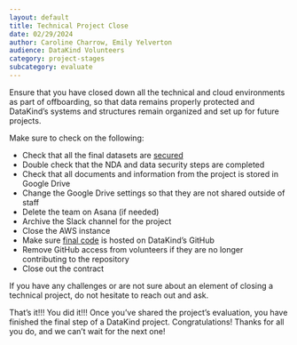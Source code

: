 ```yaml
---
layout: default
title: Technical Project Close
date: 02/29/2024
author: Caroline Charrow, Emily Yelverton
audience: DataKind Volunteers
category: project-stages
subcategory: evaluate
---
```


Ensure that you have closed down all the technical and cloud environments as part of offboarding, so that data remains properly protected and DataKind’s systems and structures remain organized and set up for future projects. 


Make sure to check on the following:


* Check that all the final datasets are [secured](/project-stages/evaluate/data_publication_or_destruction)
* Double check that the NDA and data security steps are completed
* Check that all documents and information from the project is stored in Google Drive
* Change the Google Drive settings so that they are not shared outside of staff
* Delete the team on Asana (if needed)
* Archive the Slack channel for the project
* Close the AWS instance
* Make sure [final code](/project-stages/execute/coding_and_working_with_data_at_dataKind) is hosted on DataKind’s GitHub
* Remove GitHub access from volunteers if they are no longer contributing to the repository
* Close out the contract


If you have any challenges or are not sure about an element of closing a technical project, do not hesitate to reach out and ask.


That’s it!!! You did it!!! Once you’ve shared the project’s evaluation, you have finished the final step of a DataKind project. Congratulations! Thanks for all you do, and we can’t wait for the next one!